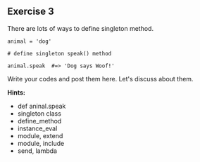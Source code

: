 Exercise 3
----------

There are lots of ways to define singleton method.

	animal = 'dog'
	
	# define singleton speak() method
	
	animal.speak  #=> 'Dog says Woof!'


Write your codes and post them here. Let's discuss about them.

**Hints:**

- def aninal.speak
- singleton class
- define_method
- instance_eval
- module, extend
- module, include
- send, lambda
